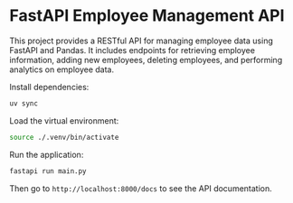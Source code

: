 # FastAPI Employee Management API

This project provides a RESTful API for managing employee data using FastAPI and Pandas. It includes endpoints for retrieving employee information, adding new employees, deleting employees, and performing analytics on employee data.

Install dependencies:
```bash
uv sync
```

Load the virtual environment:
```bash
source ./.venv/bin/activate
```

Run the application:
```bash
fastapi run main.py
```

Then go to `http://localhost:8000/docs` to see the API documentation.